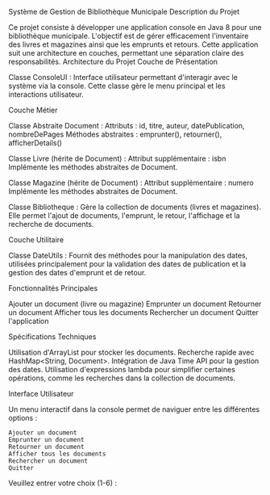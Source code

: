Système de Gestion de Bibliothèque Municipale Description du Projet

Ce projet consiste à développer une application console en Java 8 pour une bibliothèque municipale. L'objectif est de gérer efficacement l'inventaire des livres et magazines ainsi que les emprunts et retours. Cette application suit une architecture en couches, permettant une séparation claire des responsabilités. Architecture du Projet Couche de Présentation

Classe ConsoleUI : Interface utilisateur permettant d'interagir avec le système via la console. Cette classe gère le menu principal et les interactions utilisateur.

Couche Métier

Classe Abstraite Document :
    Attributs : id, titre, auteur, datePublication, nombreDePages
    Méthodes abstraites : emprunter(), retourner(), afficherDetails()

Classe Livre (hérite de Document) :
    Attribut supplémentaire : isbn
    Implémente les méthodes abstraites de Document.

Classe Magazine (hérite de Document) :
    Attribut supplémentaire : numero
    Implémente les méthodes abstraites de Document.

Classe Bibliotheque : Gère la collection de documents (livres et magazines). Elle permet l'ajout de documents, l'emprunt, le retour, l'affichage et la recherche de documents.

Couche Utilitaire

Classe DateUtils : Fournit des méthodes pour la manipulation des dates, utilisées principalement pour la validation des dates de publication et la gestion des dates d'emprunt et de retour.

Fonctionnalités Principales

Ajouter un document (livre ou magazine)
Emprunter un document
Retourner un document
Afficher tous les documents
Rechercher un document
Quitter l'application

Spécifications Techniques

Utilisation d'ArrayList<Document> pour stocker les documents.
Recherche rapide avec HashMap<String, Document>.
Intégration de Java Time API pour la gestion des dates.
Utilisation d'expressions lambda pour simplifier certaines opérations, comme les recherches dans la collection de documents.

Interface Utilisateur

Un menu interactif dans la console permet de naviguer entre les différentes options :

    Ajouter un document
    Emprunter un document
    Retourner un document
    Afficher tous les documents
    Rechercher un document
    Quitter

Veuillez entrer votre choix (1-6) :
